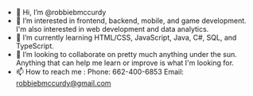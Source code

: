 - 👋 Hi, I’m @robbiebmccurdy
- 👀 I’m interested in frontend, backend, mobile, and game development. I'm also interested in web development and data analytics. 
- 🌱 I’m currently learning HTML/CSS, JavaScript, Java, C#, SQL, and TypeScript.
- 💞️ I’m looking to collaborate on pretty much anything under the sun. Anything that can help me learn or improve is what I'm looking for.
- 📫 How to reach me : Phone: 662-400-6853 Email: robbiebmccurdy@gmail.com

<!---
robbiebmccurdy/robbiebmccurdy is a ✨ special ✨ repository because its `README.md` (this file) appears on your GitHub profile.
You can click the Preview link to take a look at your changes.
--->

